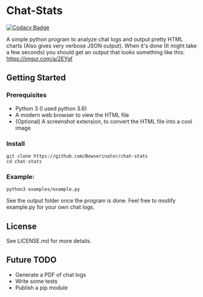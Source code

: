 # Chat-Stats

[![Codacy Badge](https://api.codacy.com/project/badge/Grade/3c7821038f9c4024b2bb3c9b8be6f31b)](https://app.codacy.com/app/Bowserinator/chat-stats?utm_source=github.com&utm_medium=referral&utm_content=Bowserinator/chat-stats&utm_campaign=badger)

A simple python program to analyze chat logs and output pretty HTML charts (Also gives very verbose JSON output). When it's done (It might take a few seconds) you should get an output that looks something like this: https://imgur.com/a/2EYgf

## Getting Started
### Prerequisites
* Python 3 (I used python 3.6)
* A modern web browser to view the HTML file
* (Optional) A screenshot extension, to convert the HTML file into a cool image

### Install
```
git clone https://github.com/Bowserinator/chat-stats
cd chat-stats
```

### Example:
```
python3 examples/example.py
```
See the output folder once the program is done. Feel free to modify example.py for your own chat logs.

## License
See LICENSE.md for more details.

## Future TODO
* Generate a PDF of chat logs
* Write some tests
* Publish a pip module